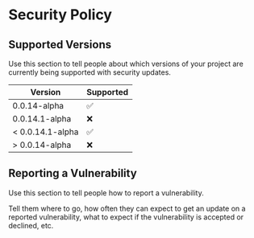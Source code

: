 # Security Policy

## Supported Versions

Use this section to tell people about which versions of your project are
currently being supported with security updates.

| Version | Supported          |
| ------- | ------------------ |
| 0.0.14-alpha | :white_check_mark: |
| 0.0.14.1-alpha | :x:                |
| < 0.0.14.1-alpha | :white_check_mark: |
| > 0.0.14-alpha | :x:                |

## Reporting a Vulnerability

Use this section to tell people how to report a vulnerability.

Tell them where to go, how often they can expect to get an update on a
reported vulnerability, what to expect if the vulnerability is accepted or
declined, etc.
